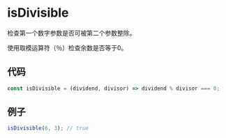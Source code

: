 # isDivisible

检查第一个数字参数是否可被第二个参数整除。

使用取模运算符（％）检查余数是否等于0。

## 代码

```js
const isDivisible = (dividend, divisor) => dividend % divisor === 0;
```

## 例子

```js
isDivisible(6, 3); // true
```
